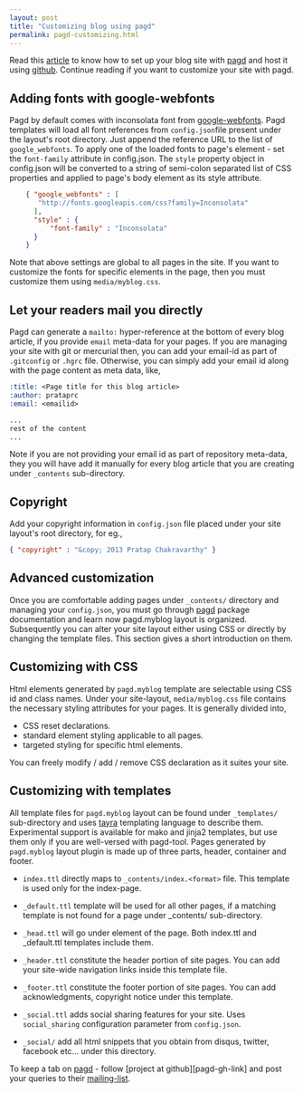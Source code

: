 ```yaml
---
layout: post
title: "Customizing blog using pagd"
permalink: pagd-customizing.html
---
```


Read this [article](./blog-with-pagd.html) to know how to set up your blog
site with [pagd][pagd-link] and host it using [github][github-link].
Continue reading if you want to customize your site with pagd.

Adding fonts with google-webfonts
---------------------------------

Pagd by default comes with inconsolata font from
[google-webfonts][google-webfonts-link]. Pagd templates will load all
font references from `config.json`file present under the layout's root
directory. Just append the reference URL to the list of `google_webfonts`.
To apply one of the loaded fonts to page's <body> element - set the
`font-family` attribute in config.json.  The `style` property object in
config.json will be converted to a string of semi-colon separated list of
CSS properties and applied to page's body element as its style attribute.

```json
    { "google_webfonts" : [
       "http://fonts.googleapis.com/css?family=Inconsolata"
      ],
      "style" : {
          "font-family" : "Inconsolata"
      }
    }
```

Note that above settings are global to all pages in the site. If you want to
customize the fonts for specific elements in the page, then you must customize
them using `media/myblog.css`.

Let your readers mail you directly
----------------------------------

Pagd can generate a `mailto:` hyper-reference at the bottom of every blog
article, if you provide `email` meta-data for your pages. If you are
managing your site with git or mercurial then, you can add your email-id as
part of `.gitconfig` or `.hgrc` file. Otherwise, you can simply add your
email id along with the page content as meta data, like,

```rst
:title: <Page title for this blog article>
:author: prataprc
:email: <emailid>

...
rest of the content
...
```

Note if you are not providing your email id as part of repository meta-data,
they you will have add it manually for every blog article that you are
creating under `_contents` sub-directory.

Copyright
---------

Add your copyright information in `config.json` file placed under your site
layout's root directory, for eg.,

```json
{ "copyright" : "&copy; 2013 Pratap Chakravarthy" }
```


Advanced customization
----------------------

Once you are comfortable adding pages under `_contents/` directory and
managing your `config.json`, you must go through [pagd][pagd-link] package
documentation and learn now pagd.myblog layout is organized. Subsequently
you can alter your site layout either using CSS or directly by changing the
template files. This section gives a short introduction on them.

Customizing with CSS
--------------------

Html elements generated by `pagd.myblog` template are selectable using CSS id
and class names. Under your site-layout, `media/myblog.css` file contains
the necessary styling attributes for your pages. It is generally divided into,

- CSS reset declarations.
- standard element styling applicable to all pages.
- targeted styling for specific html elements.

You can freely modify / add / remove CSS declaration as it suites your site.

Customizing with templates
--------------------------

All template files for `pagd.myblog` layout can be found under
`_templates/` sub-directory and uses [tayra][tayra-link] templating language
to describe them. Experimental support is available for mako and jinja2
templates, but use them only if you are well-versed with pagd-tool. Pages
generated by `pagd.myblog` layout plugin is made up of three parts, header,
container and footer.

- `index.ttl` directly maps to `_contents/index.<format>` file. This
  template is used only for the index-page.

- `_default.ttl` template will be used for all other pages, if a matching
  template is not found for a page under _contents/ sub-directory.

- `_head.ttl` will go under <head> element of the page. Both index.ttl and
  _default.ttl templates include them.

- `_header.ttl` constitute the header portion of site pages. You can add your
  site-wide navigation links inside this template file.

- `_footer.ttl` constitute the footer portion of site pages. You can add
  acknowledgments, copyright notice under this template.

- `_social.ttl` adds social sharing features for your site. Uses
  `social_sharing` configuration parameter from `config.json`.

- `_social/` add all html snippets that you obtain from disqus, twitter,
  facebook etc...  under this directory.

To keep a tab on [pagd][pagd-link] - follow [project at github][pagd-gh-link]
and post your queries to their [mailing-list][mailing-link].


[pagd-link]: http://pythonhosted.org/pagd
[github-link]: http://github.com
[mailing-link]: http://groups.google.com/group/pluggdapps
[tayra-link]: http://pythonhosted.org/tayra
[google-webfonts-link]: http://google.com/webfonts
